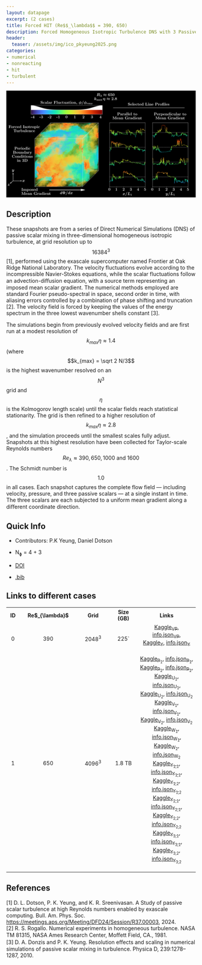 ```yaml
---
layout: datapage
excerpt: (2 cases)
title: Forced HIT (Re$$_\lambda$$ = 390, 650)
description: Forced Homogeneous Isotropic Turbulence DNS with 3 Passive Scalars
header:
  teaser: /assets/img/ico_pkyeung2025.png
categories: 
- numerical
- nonreacting
- hit
- turbulent
---
```

<div style="text-align: center;">
    <img src="./assets/img/pkyeung2025.png" alt="Image 1" style="max-width: 100%;">
</div>

## Description
These snapshots are from a series of Direct Numerical Simulations (DNS) of passive scalar mixing in three-dimensional homogeneous isotropic turbulence, at grid resolution up to $$16384^3$$ [1], performed using the exascale supercomputer named Frontier at Oak Ridge National Laboratory. The velocity fluctuations evolve according to the incompressible Navier-Stokes equations, while the scalar fluctuations follow an advection-diﬀusion equation, with a source term representing an imposed mean scalar gradient. The numerical methods employed are standard Fourier pseudo-spectral in space, second order in time, with aliasing errors controlled by a combination of phase shifting and truncation [2]. The velocity field is forced by keeping the values of the energy spectrum in the three lowest wavenumber shells constant [3].

The simulations begin from previously evolved velocity fields and are first run at a modest resolution of $$k_{max}\eta  \approx 1.4$$ (where $$k_{max} = \sqrt 2 N/3$$ is the highest wavenumber resolved on an $$N^3$$ grid and $$\eta$$ is the Kolmogorov length scale) until the scalar fields reach statistical stationarity. The grid is then
refined to a higher resolution of $$k_{max} η \approx 2.8$$, and the simulation proceeds until the smallest scales fully adjust. Snapshots at this highest resolution have been collected for Taylor-scale Reynolds
numbers $$Re_\lambda \approx 390, 650, 1000 \text{ and } 1600$$. The Schmidt number is $$1.0$$ in all cases. Each snapshot captures the complete flow field — including velocity, pressure, and three passive
scalars — at a single instant in time. The three scalars are each subjected to a uniform mean gradient along a diﬀerent coordinate direction.


## Quick Info
* Contributors: P.K Yeung, Daniel Dotson
* N<sub>&#632;</sub> = 4 + 3

* <a href="TBD">DOI</a>
* <a href="./assets/bib/pkyeung2024.bib">.bib</a>

## Links to different cases

<script src="./assets/js/table.js"></script>

<table align="center">
    <tr class="header">
    <th style="width:2%;">ID</th>
    <th style="width:8%;">Re$_{\lambda}$</th>
      <!-- <th style="width:60%;">TPY</th> -->
    <th style="width:8%;">Grid</th>
    <th style="width:8%;">Size (GB)</th>
      <!-- <th style="width:60%;">Article</th> -->
    <th style="width:16%;">Links</th>
    </tr>
    <tr>       
        <td align="center"> 0 </td>
        <td align="center">390</td>
        <td align="center">2048<sup>3</sup></td>
        <td align="center">225`</td>
        <td align="center">
        <div>
        <a href="https://www.kaggle.com/datasets/blastnet/forcedhit-dns-re390-vp">Kaggle<sub>VP</sub></a>, <a href="./assets/json/pkyeung2025/forcedhit-dns-re390-vp-info.json">info.json<sub>VP</sub></a>,
        </div>
        <div>
        <a href="https://www.kaggle.com/datasets/blastnet/forcedhit-dns-re390-scalar">Kaggle<sub>Y</sub></a>, <a href="./assets/json/pkyeung2025/forcedhit-dns-re390-scalar-info.json">info.json<sub>Y</sub></a>
        </div>
        <BR>
        </td>
    </tr>
    <tr>       
        <td align="center"> 1 </td>
        <td align="center">650</td>
        <td align="center">4096<sup>3</sup></td>
        <td align="center">1.8 TB</td>
        <td align="center">
        <div>
        <a href="https://www.kaggle.com/datasets/blastnet/forcedhit-dns-re650-p1">Kaggle<sub>P<sub>1</sub></sub></a>, <a href="./assets/json/pkyeung2025/forcedhit-dns-re650-p1-info.json">info.json<sub>P<sub>1</sub></sub></a>,
        </div>
        <div>
        <a href="https://www.kaggle.com/datasets/blastnet/forcedhit-dns-re650-p2">Kaggle<sub>P<sub>2</sub></sub></a>, <a href="./assets/json/pkyeung2025/forcedhit-dns-re650-p2-info.json">info.json<sub>P<sub>2</sub></sub></a>,
        </div>
        <div>
        <a href="https://www.kaggle.com/datasets/blastnet/forcedhit-dns-re650-u1">Kaggle<sub>U<sub>1</sub></sub></a>, <a href="./assets/json/pkyeung2025/forcedhit-dns-re650-u1-info.json">info.json<sub>U<sub>1</sub></sub></a>,
        </div>
        <div>
        <a href="https://www.kaggle.com/datasets/blastnet/forcedhit-dns-re650-u2">Kaggle<sub>U<sub>2</sub></sub></a>, <a href="./assets/json/pkyeung2025/forcedhit-dns-re650-u2-info.json">info.json<sub>U<sub>2</sub></sub></a>
        </div>
        <div>
        <a href="https://www.kaggle.com/datasets/blastnet/forcedhit-dns-re650-v1">Kaggle<sub>V<sub>1</sub></sub></a>, <a href="./assets/json/pkyeung2025/forcedhit-dns-re650-v1-info.json">info.json<sub>V<sub>1</sub></sub></a>,
        </div>
        <div>
        <a href="https://www.kaggle.com/datasets/blastnet/forcedhit-dns-re650-v2">Kaggle<sub>V<sub>2</sub></sub></a>, <a href="./assets/json/pkyeung2025/forcedhit-dns-re650-v2-info.json">info.json<sub>V<sub>2</sub></sub></a>
        </div>
        <div>
        <a href="https://www.kaggle.com/datasets/blastnet/forcedhit-dns-re650-w1">Kaggle<sub>W<sub>1</sub></sub></a>, <a href="./assets/json/pkyeung2025/forcedhit-dns-re650-w1-info.json">info.json<sub>W<sub>1</sub></sub></a>,
        </div>
        <div>
        <a href="https://www.kaggle.com/datasets/blastnet/forcedhit-dns-re650-w2">Kaggle<sub>W<sub>2</sub></sub></a>, <a href="./assets/json/pkyeung2025/forcedhit-dns-re650-w2-info.json">info.json<sub>W<sub>2</sub></sub></a>
        </div>
        <div>
        <a href="https://www.kaggle.com/datasets/blastnet/forcedhit-dns-re650-y11">Kaggle<sub>Y<sub>1,1</sub></sub></a>, <a href="./assets/json/pkyeung2025/forcedhit-dns-re650-y11-info.json">info.json<sub>Y<sub>1,1</sub></sub></a>,
        </div>
        <div>
        <a href="https://www.kaggle.com/datasets/blastnet/forcedhit-dns-re650-y12">Kaggle<sub>Y<sub>1,2</sub></sub></a>, <a href="./assets/json/pkyeung2025/forcedhit-dns-re650-y12-info.json">info.json<sub>Y<sub>1,2</sub></sub></a>
        </div>
        <div>
        <a href="https://www.kaggle.com/datasets/blastnet/forcedhit-dns-re650-y21">Kaggle<sub>Y<sub>2,1</sub></sub></a>, <a href="./assets/json/pkyeung2025/forcedhit-dns-re650-y21-info.json">info.json<sub>Y<sub>2,1</sub></sub></a>,
        </div>
        <div>
        <a href="https://www.kaggle.com/datasets/blastnet/forcedhit-dns-re650-y22">Kaggle<sub>Y<sub>2,2</sub></sub></a>, <a href="./assets/json/pkyeung2025/forcedhit-dns-re650-y22-info.json">info.json<sub>Y<sub>2,2</sub></sub></a>
        </div>
        <div>
        <a href="https://www.kaggle.com/datasets/blastnet/forcedhit-dns-re650-y31">Kaggle<sub>Y<sub>3,1</sub></sub></a>, <a href="./assets/json/pkyeung2025/forcedhit-dns-re650-y31-info.json">info.json<sub>Y<sub>3,1</sub></sub></a>,
        </div>
        <div>
        <a href="https://www.kaggle.com/datasets/blastnet/forcedhit-dns-re650-y32">Kaggle<sub>Y<sub>3,2</sub></sub></a>, <a href="./assets/json/pkyeung2025/forcedhit-dns-re650-y32-info.json">info.json<sub>Y<sub>3,2</sub></sub></a>
        </div>
        <BR>
        </td>
    </tr>
</table>

## References
[1] D. L. Dotson, P. K. Yeung, and K. R. Sreenivasan. A Study of passive scalar turbulence at high Reynolds numbers enabled by exascale computing. Bull. Am. Phys. Soc.
https://meetings.aps.org/Meeting/DFD24/Session/R37.00003, 2024.  
[2] R. S. Rogallo. Numerical experiments in homogeneous turbulence. NASA TM 81315, NASA Ames Research Center, Moﬀett Field, CA., 1981.  
[3] D. A. Donzis and P. K. Yeung. Resolution eﬀects and scaling in numerical simulations of passive
scalar mixing in turbulence. Physica D, 239:1278–1287, 2010. 
